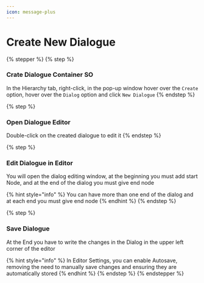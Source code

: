 ```yaml
---
icon: message-plus
---
```


# Create New Dialogue



{% stepper %}
{% step %}
### Crate Dialogue Container SO

In the Hierarchy tab, right-click, in the pop-up window hover over the `Create` option, hover over the `Dialog` option and click `New Dialogue`
{% endstep %}

{% step %}
### Open Dialogue Editor

Double-click on the created dialogue to edit it
{% endstep %}

{% step %}
### Edit Dialogue in Editor

You will open the dialog editing window, at the beginning you must add start Node, and at the end of the dialog you must give end node&#x20;

{% hint style="info" %}
You can have more than one end of the dialog and at each end you must give end node
{% endhint %}
{% endstep %}

{% step %}
### Save Dialogue

At the End you have to write the changes in the Dialog in the upper left corner of the editor

{% hint style="info" %}
In Editor Settings, you can enable Autosave, removing the need to manually save changes and ensuring they are automatically stored
{% endhint %}
{% endstep %}
{% endstepper %}
